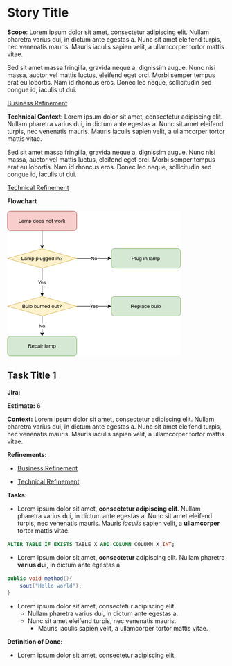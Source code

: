 # Story Title

**Scope**:
Lorem ipsum dolor sit amet, consectetur adipiscing elit. Nullam pharetra varius dui, in dictum ante egestas a. Nunc sit amet eleifend turpis, nec venenatis mauris. Mauris iaculis sapien velit, a ullamcorper tortor mattis vitae.

Sed sit amet massa fringilla, gravida neque a, dignissim augue. Nunc nisi massa, auctor vel mattis luctus, eleifend eget orci. Morbi semper tempus erat eu lobortis. Nam id rhoncus eros. Donec leo neque, sollicitudin sed congue id, iaculis ut dui.

[Business Refinement](https://www.lipsum.com/feed/html)

**Technical Context**:
Lorem ipsum dolor sit amet, consectetur adipiscing elit. Nullam pharetra varius dui, in dictum ante egestas a. Nunc sit amet eleifend turpis, nec venenatis mauris. Mauris iaculis sapien velit, a ullamcorper tortor mattis vitae.

Sed sit amet massa fringilla, gravida neque a, dignissim augue. Nunc nisi massa, auctor vel mattis luctus, eleifend eget orci. Morbi semper tempus erat eu lobortis. Nam id rhoncus eros. Donec leo neque, sollicitudin sed congue id, iaculis ut dui.

[Technical Refinement](https://www.lipsum.com/feed/html)

**Flowchart**

![](../.attachments/assets/flow_chart_1.png)

## Task Title 1

**Jira:**

**Estimate:**
6

**Context:**
Lorem ipsum dolor sit amet, consectetur adipiscing elit. Nullam pharetra varius dui, in dictum ante egestas a. Nunc sit amet eleifend turpis, nec venenatis mauris. Mauris iaculis sapien velit, a ullamcorper tortor mattis vitae.

**Refinements:**

- [Business Refinement](https://www.lipsum.com/feed/html)

- [Technical Refinement](https://www.lipsum.com/feed/html)

**Tasks:**

- Lorem ipsum dolor sit amet, **consectetur adipiscing elit**. Nullam pharetra varius dui, in dictum ante egestas a. Nunc sit amet eleifend turpis, nec venenatis mauris. Mauris _iaculis_ sapien velit, a **ullamcorper** tortor mattis vitae.

```sql
ALTER TABLE IF EXISTS TABLE_X ADD COLUMN COLUMN_X INT;
```

- Lorem ipsum dolor sit amet, **consectetur** adipiscing elit. Nullam pharetra **varius dui**, in dictum ante egestas a.

```java
public void method(){
    sout("Hello world");
}
```

- Lorem ipsum dolor sit amet, consectetur adipiscing elit.
  - Nullam pharetra varius dui, in dictum ante egestas a.
  - Nunc sit amet eleifend turpis, nec venenatis mauris.
    - Mauris iaculis sapien velit, a ullamcorper tortor mattis vitae.

**Definition of Done:**

- Lorem ipsum dolor sit amet, consectetur adipiscing elit.
